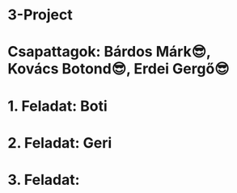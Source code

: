# 3-Project
# Csapattagok: Bárdos Márk😎, Kovács Botond😎, Erdei Gergő😎
# 1. Feladat: Boti
# 2. Feladat: Geri
# 3. Feladat:
